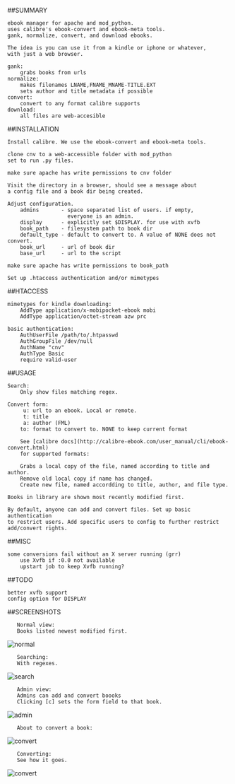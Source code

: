 ##SUMMARY

    ebook manager for apache and mod_python.
    uses calibre's ebook-convert and ebook-meta tools.
    gank, normalize, convert, and download ebooks.

    The idea is you can use it from a kindle or iphone or whatever,
    with just a web browser.

    gank:
        grabs books from urls
    normalize:
        makes filenames LNAME,FNAME_MNAME-TITLE.EXT
        sets author and title metadata if possible
    convert:
        convert to any format calibre supports
    download:
        all files are web-accesible

##INSTALLATION

    Install calibre. We use the ebook-convert and ebook-meta tools.

    clone cnv to a web-accessible folder with mod_python
    set to run .py files.

    make sure apache has write permissions to cnv folder

    Visit the directory in a browser, should see a message about
    a config file and a book dir being created.

    Adjust configuration.
        admins       - space separated list of users. if empty,
                       everyone is an admin.
        display      - explicitly set $DISPLAY. for use with xvfb
        book_path    - filesystem path to book dir
        default_type - default to convert to. A value of NONE does not convert.
        book_url     - url of book dir
        base_url     - url to the script

    make sure apache has write permissions to book_path

    Set up .htaccess authentication and/or mimetypes

##HTACCESS

    mimetypes for kindle downloading:
        AddType application/x-mobipocket-ebook mobi
        AddType application/octet-stream azw prc

    basic authentication:
        AuthUserFile /path/to/.htpasswd
        AuthGroupFile /dev/null
        AuthName "cnv"
        AuthType Basic
        require valid-user

##USAGE

    Search:
        Only show files matching regex.

    Convert form:
         u: url to an ebook. Local or remote.
         t: title
         a: author (FML)
        to: format to convert to. NONE to keep current format

        See [calibre docs](http://calibre-ebook.com/user_manual/cli/ebook-convert.html)
        for supported formats:

        Grabs a local copy of the file, named according to title and author.
        Remove old local copy if name has changed.
        Create new file, named accordding to title, author, and file type.

    Books in library are shown most recently modified first.

    By default, anyone can add and convert files. Set up basic authentication
    to restrict users. Add specific users to config to further restrict
    add/convert rights.

##MISC

    some conversions fail without an X server running (grr)
        use Xvfb if :0.0 not available
        upstart job to keep Xvfb running?

##TODO

    better xvfb support
    config option for DISPLAY

##SCREENSHOTS

       Normal view:
       Books listed newest modified first.

   ![normal](https://github.com/rupa/cnv/raw/master/static/cnv-norm.png)

       Searching:
       With regexes.

   ![search](https://github.com/rupa/cnv/raw/master/static/cnv-search.png)

       Admin view:
       Admins can add and convert boooks
       Clicking [c] sets the form field to that book.

   ![admin](https://github.com/rupa/cnv/raw/master/static/cnv-admin.png)

       About to convert a book:

   ![convert](https://github.com/rupa/cnv/raw/master/static/cnv-conv1.png)

       Converting:
       See how it goes.

   ![convert](https://github.com/rupa/cnv/raw/master/static/cnv-conv2.png)
